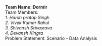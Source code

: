 **Team Name: Dormir** <br>
Team Members: <br>_1. Harsh pratap Singh <br>
              2. Vivek Kumar Rahul<br>
              3. Shivansh Srivastava<br>
              4. Devansh Kingra_<br>
Problem Statement: Scenario - Data Analysis
